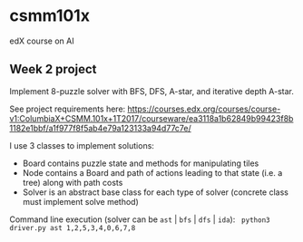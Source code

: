 # csmm101x
edX course on AI

## Week 2 project
Implement 8-puzzle solver with BFS, DFS, A-star, and iterative depth
A-star.

See project requirements here:
https://courses.edx.org/courses/course-v1:ColumbiaX+CSMM.101x+1T2017/courseware/ea3118a1b62849b99423f8b1182e1bbf/a1f977f8f5ab4e79a123133a94d77c7e/

I use 3 classes to implement solutions:
* Board contains puzzle state and methods for manipulating tiles
* Node contains a Board and path of actions leading to that state (i.e.
a tree) along with path costs
* Solver is an abstract base class for each type of solver (concrete class
must implement solve method)

Command line execution (solver can be <code>ast</code> |
<code>bfs</code> | <code>dfs</code> | <code>ida</code>):
<code>
python3 driver.py ast 1,2,5,3,4,0,6,7,8
</code>